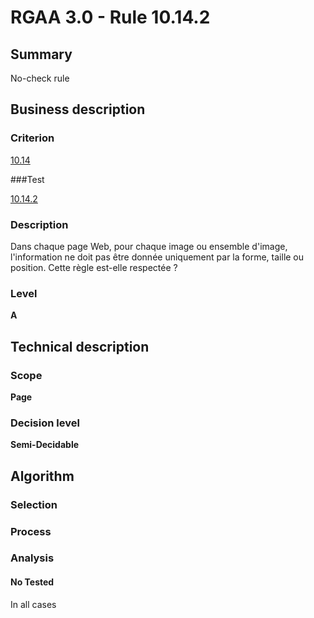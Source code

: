 # RGAA 3.0 -  Rule 10.14.2

## Summary

No-check rule

## Business description

### Criterion

[10.14](http://disic.github.io/rgaa_referentiel_en/RGAA3.0_Criteria_English_version_v1.html#crit-10-14)

###Test

[10.14.2](http://disic.github.io/rgaa_referentiel_en/RGAA3.0_Criteria_English_version_v1.html#test-10-14-2)

### Description

Dans chaque page Web, pour chaque image ou ensemble d'image, l'information ne doit pas &ecirc;tre donn&eacute;e uniquement par la forme, taille ou position. Cette r&egrave;gle est-elle respect&eacute;e ?

### Level

**A**

## Technical description

### Scope

**Page**

### Decision level

**Semi-Decidable**

## Algorithm

### Selection

### Process

### Analysis

#### No Tested 

In all cases

